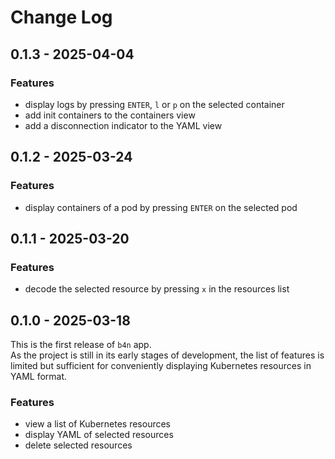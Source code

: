 # Change Log

## 0.1.3 - 2025-04-04

### Features

- display logs by pressing `ENTER`, `l` or `p` on the selected container
- add init containers to the containers view
- add a disconnection indicator to the YAML view

## 0.1.2 - 2025-03-24

### Features

- display containers of a pod by pressing `ENTER` on the selected pod

## 0.1.1 - 2025-03-20

### Features

- decode the selected resource by pressing `x` in the resources list

## 0.1.0 - 2025-03-18

This is the first release of `b4n` app.  
As the project is still in its early stages of development, the list of features is limited but sufficient for conveniently displaying Kubernetes resources in YAML format.

### Features

- view a list of Kubernetes resources
- display YAML of selected resources
- delete selected resources
